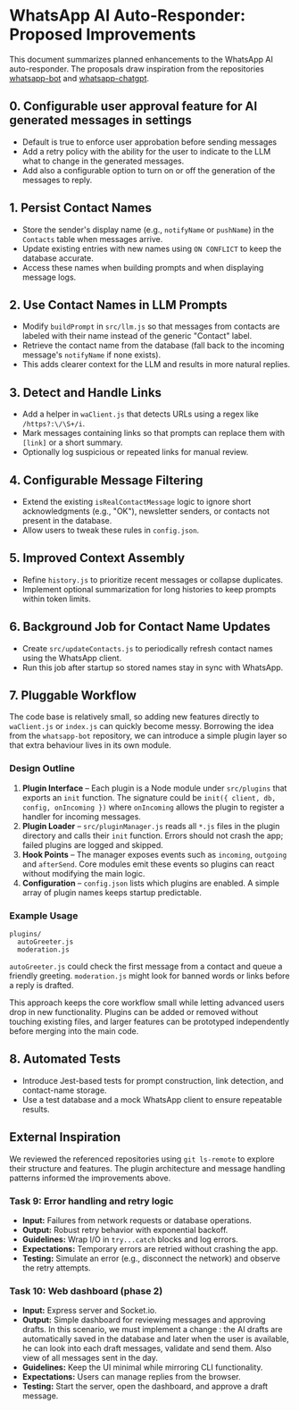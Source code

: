 # WhatsApp AI Auto-Responder: Proposed Improvements

This document summarizes planned enhancements to the WhatsApp AI auto-responder. The proposals draw inspiration from the repositories [whatsapp-bot](https://github.com/lyfe00011/whatsapp-bot/tree/master/plugins) and [whatsapp-chatgpt](https://github.com/askrella/whatsapp-chatgpt).

## 0. Configurable user approval feature for AI generated messages in settings
- Default is true to enforce user approbation before sending messages
- Add a retry policy with the ability for the user to indicate to the LLM what to change in the generated messages.
- Add also a configurable option to turn on or off the generation of the messages to reply.

## 1. Persist Contact Names
- Store the sender's display name (e.g., `notifyName` or `pushName`) in the `Contacts` table when messages arrive.
- Update existing entries with new names using `ON CONFLICT` to keep the database accurate.
- Access these names when building prompts and when displaying message logs.

## 2. Use Contact Names in LLM Prompts
- Modify `buildPrompt` in `src/llm.js` so that messages from contacts are labeled with their name instead of the generic "Contact" label.
- Retrieve the contact name from the database (fall back to the incoming message's `notifyName` if none exists).
- This adds clearer context for the LLM and results in more natural replies.

## 3. Detect and Handle Links
- Add a helper in `waClient.js` that detects URLs using a regex like `/https?:\/\S+/i`.
- Mark messages containing links so that prompts can replace them with `[link]` or a short summary.
- Optionally log suspicious or repeated links for manual review.

## 4. Configurable Message Filtering
- Extend the existing `isRealContactMessage` logic to ignore short acknowledgments (e.g., "OK"), newsletter senders, or contacts not present in the database.
- Allow users to tweak these rules in `config.json`.

## 5. Improved Context Assembly
- Refine `history.js` to prioritize recent messages or collapse duplicates.
- Implement optional summarization for long histories to keep prompts within token limits.

## 6. Background Job for Contact Name Updates
- Create `src/updateContacts.js` to periodically refresh contact names using the WhatsApp client.
- Run this job after startup so stored names stay in sync with WhatsApp.

## 7. Pluggable Workflow
The code base is relatively small, so adding new features directly to `waClient.js`
or `index.js` can quickly become messy. Borrowing the idea from the
`whatsapp-bot` repository, we can introduce a simple plugin layer so that extra
behaviour lives in its own module.

### Design Outline
1. **Plugin Interface** – Each plugin is a Node module under `src/plugins` that
   exports an `init` function. The signature could be
   `init({ client, db, config, onIncoming })` where `onIncoming` allows the
   plugin to register a handler for incoming messages.
2. **Plugin Loader** – `src/pluginManager.js` reads all `*.js` files in the
   plugin directory and calls their `init` function. Errors should not crash the
   app; failed plugins are logged and skipped.
3. **Hook Points** – The manager exposes events such as `incoming`, `outgoing`
   and `afterSend`. Core modules emit these events so plugins can react without
   modifying the main logic.
4. **Configuration** – `config.json` lists which plugins are enabled. A simple
   array of plugin names keeps startup predictable.

### Example Usage
```
plugins/
  autoGreeter.js
  moderation.js
```
`autoGreeter.js` could check the first message from a contact and queue a
friendly greeting. `moderation.js` might look for banned words or links before
a reply is drafted.

This approach keeps the core workflow small while letting advanced users drop in
new functionality. Plugins can be added or removed without touching existing
files, and larger features can be prototyped independently before merging into
the main code.

## 8. Automated Tests
- Introduce Jest-based tests for prompt construction, link detection, and contact-name storage.
- Use a test database and a mock WhatsApp client to ensure repeatable results.

## External Inspiration
We reviewed the referenced repositories using `git ls-remote` to explore their structure and features. The plugin architecture and message handling patterns informed the improvements above.



### Task 9: Error handling and retry logic
- **Input:** Failures from network requests or database operations.
- **Output:** Robust retry behavior with exponential backoff.
- **Guidelines:** Wrap I/O in `try...catch` blocks and log errors.
- **Expectations:** Temporary errors are retried without crashing the app.
- **Testing:** Simulate an error (e.g., disconnect the network) and observe the retry attempts.

### Task 10: Web dashboard (phase 2)
- **Input:** Express server and Socket.io.
- **Output:** Simple dashboard for reviewing messages and approving drafts. In this scenario, we must implement a change : the AI drafts are automatically saved in the database and later when the user is available, he can look into each draft messages, validate and send them. Also view of all messages sent in the day. 
- **Guidelines:** Keep the UI minimal while mirroring CLI functionality.
- **Expectations:** Users can manage replies from the browser.
- **Testing:** Start the server, open the dashboard, and approve a draft message.